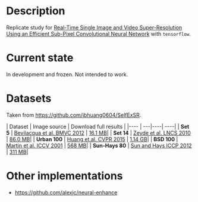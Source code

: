 # Description

Replicate study for [Real-Time Single Image and Video Super-Resolution Using an Efficient Sub-Pixel Convolutional Neural Network](http://www.cv-foundation.org/openaccess/content_cvpr_2016/papers/Shi_Real-Time_Single_Image_CVPR_2016_paper.pdf) with `tensorflow`.

# Current state

In development and frozen. Not intended to work.

# Datasets

Taken from https://github.com/jbhuang0604/SelfExSR.

| Dataset | Image source | Download full results |
|---- | ---|----| ----|
| **Set 5** |  [Bevilacqua et al. BMVC 2012](http://people.rennes.inria.fr/Aline.Roumy/results/SR_BMVC12.html)  | [16.1 MB](https://uofi.box.com/shared/static/kfahv87nfe8ax910l85dksyl2q212voc.zip)|
| **Set 14** |  [Zeyde et al. LNCS 2010](https://sites.google.com/site/romanzeyde/research-interests)  | [86.0 MB](https://uofi.box.com/shared/static/igsnfieh4lz68l926l8xbklwsnnk8we9.zip)|
| **Urban 100** | [Huang et al. CVPR 2015](https://sites.google.com/site/jbhuang0604/publications/struct_sr)  | [ 1.14 GB](https://uofi.box.com/shared/static/65upg43jjd0a4cwsiqgl6o6ixube6klm.zip)|
| **BSD 100** | [Martin et al. ICCV 2001](https://www.eecs.berkeley.edu/Research/Projects/CS/vision/bsds/) | [568 MB](https://uofi.box.com/shared/static/qgctsplb8txrksm9to9x01zfa4m61ngq.zip)|
| **Sun-Hays 80** | [Sun and Hays ICCP 2012](http://cs.brown.edu/~lbsun/SRproj2012/SR_iccp2012.html) | [311 MB](https://uofi.box.com/shared/static/rirohj4773jl7ef752r330rtqw23djt8.zip)|

# Other implementations

 * https://github.com/alexjc/neural-enhance


